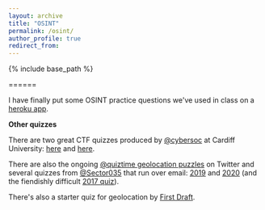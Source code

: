 ```yaml
---
layout: archive
title: "OSINT"
permalink: /osint/
author_profile: true
redirect_from:
---
```


{% include base_path %}

======

I have finally put some OSINT practice questions we've used in class on a [heroku app](https://osintquiz.herokuapp.com/).


**Other quizzes**

There are two great CTF quizzes produced by [@cybersoc](https://cybersoc.wales/) at Cardiff University: [here](https://ctf.cybersoc.wales/) and [here](https://investigator.cybersoc.wales/).

There are also the ongoing [@quiztime geolocation puzzles](https://twitter.com/quiztime) on Twitter and several quizzes from [@Sector035](https://twitter.com/Sector035) that run over email: [2019](https://twitter.com/sector035/status/1211038518635614208?lang=en) and [2020](https://twitter.com/Sector035/status/1344378578490830848) (and the fiendishly difficult [2017 quiz](https://twitter.com/trbrtc/status/943867444543844352)).

There's also a starter quiz for geolocation by [First Draft](https://firstdraftnews.org/en/education/curriculum-resource/test-your-verification-skills-with-our-geolocation-challenge/).
